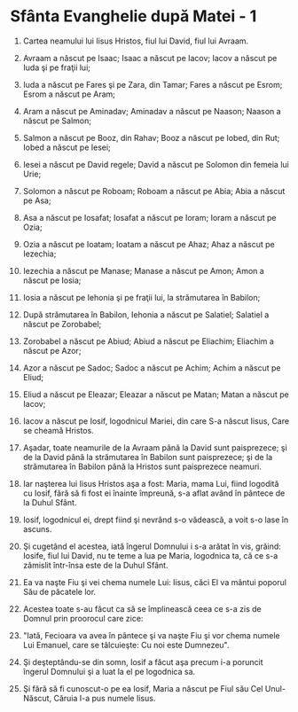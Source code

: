 # Sf&#226;nta Evanghelie dup&#259; Matei - 1

1. Cartea neamului lui Iisus Hristos, fiul lui David, fiul lui Avraam. 

2. Avraam a născut pe Isaac; Isaac a născut pe Iacov; Iacov a născut pe Iuda şi pe fraţii lui;

3. Iuda a născut pe Fares şi pe Zara, din Tamar; Fares a născut pe Esrom; Esrom a născut pe Aram; 

4. Aram a născut pe Aminadav; Aminadav a născut pe Naason; Naason a născut pe Salmon; 

5. Salmon a născut pe Booz, din Rahav; Booz a născut pe Iobed, din Rut; Iobed a născut pe Iesei; 

6. Iesei a născut pe David regele; David a născut pe Solomon din femeia lui Urie; 

7. Solomon a născut pe Roboam; Roboam a născut pe Abia; Abia a născut pe Asa; 

8. Asa a născut pe Iosafat; Iosafat a născut pe Ioram; Ioram a născut pe Ozia; 

9. Ozia a născut pe Ioatam; Ioatam a născut pe Ahaz; Ahaz a născut pe Iezechia; 

10. Iezechia a născut pe Manase; Manase a născut pe Amon; Amon a născut pe Iosia; 

11. Iosia a născut pe Iehonia şi pe fraţii lui, la strămutarea în Babilon; 

12. După strămutarea în Babilon, Iehonia a născut pe Salatiel; Salatiel a născut pe Zorobabel; 

13. Zorobabel a născut pe Abiud; Abiud a născut pe Eliachim; Eliachim a născut pe Azor; 

14. Azor a născut pe Sadoc; Sadoc a născut pe Achim; Achim a născut pe Eliud; 

15. Eliud a născut pe Eleazar; Eleazar a născut pe Matan; Matan a născut pe Iacov; 

16. Iacov a născut pe Iosif, logodnicul Mariei, din care S-a născut Iisus, Care se cheamă Hristos. 

17. Aşadar, toate neamurile de la Avraam până la David sunt paisprezece; şi de la David până la strămutarea în Babilon sunt paisprezece; şi de la strămutarea în Babilon până la Hristos sunt paisprezece neamuri. 

18. Iar naşterea lui Iisus Hristos aşa a fost: Maria, mama Lui, fiind logodită cu Iosif, fără să fi fost ei înainte împreună, s-a aflat având în pântece de la Duhul Sfânt. 

19. Iosif, logodnicul ei, drept fiind şi nevrând s-o vădească, a voit s-o lase în ascuns. 

20. Şi cugetând el acestea, iată îngerul Domnului i s-a arătat în vis, grăind: Iosife, fiul lui David, nu te teme a lua pe Maria, logodnica ta, că ce s-a zămislit într-însa este de la Duhul Sfânt. 

21. Ea va naşte Fiu şi vei chema numele Lui: Iisus, căci El va mântui poporul Său de păcatele lor. 

22. Acestea toate s-au făcut ca să se împlinească ceea ce s-a zis de Domnul prin proorocul care zice: 

23. "Iată, Fecioara va avea în pântece şi va naşte Fiu şi vor chema numele Lui Emanuel, care se tâlcuieşte: Cu noi este Dumnezeu". 

24. Şi deşteptându-se din somn, Iosif a făcut aşa precum i-a poruncit îngerul Domnului şi a luat la el pe logodnica sa. 

25. Şi fără să fi cunoscut-o pe ea Iosif, Maria a născut pe Fiul său Cel Unul-Născut, Căruia I-a pus numele Iisus. 

